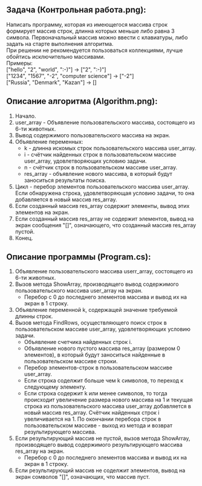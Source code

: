 ## Задача (Контрольная работа.png):
Написать программу, которая из имеющегося массива строк формирует массив строк, длинна которых меньше либо равна 3 символа.
Первоначальный массив можно ввести с клавиатуры, либо задать на старте выполнения алгоритма.<br>
При решении не рекомендуется пользоваться коллекциями, лучше обойтись исключительно массивами.<br>
Примеры:<br>
["hello", "2", "world", ":-)"] -> ["2", ":-)"]<br>
["1234", "1567", "-2", "computer science"] -> ["-2"]<br>
["Russia", "Denmark", "Kazan"] -> []<br>

## Описание алгоритма (Algorithm.png):
1. Начало.
2. user_array - Объявление пользовательского массива, состоящего из 6-ти животных.
3. Вывод содержимого пользовательского массива на экран.
4. Объявление переменных:
    * k - длинна искомых строк пользовательского массива user_array.
    * i - счётчик найденных строк в пользовательском массиве user_array, удовлетворяющих условию задачи.
    * n - счётчик строк в пользовательском массиве user_array.
    * res_array - объявление нового массива, в который будут заноситься результаты поиска.
5. Цикл - перебор элементов пользовательского массива user_array. Если обнаружена строка, удовлетворяющая условию задачи, то она добавляется в новый массив res_array.
6. Если созданный массив res_array содержит элементы, вывод этих элементов на экран.
7. Если созданный массив res_array не содержит элементов, вывод на экран сообщения "[]", означающего, что созданный массив res_array пустой.
8. Конец.

## Описание программы (Program.cs):
1. Объявление пользовательского массива userr_array, состоящего из 6-ти животных.
2. Вызов метода ShowArray, производящего вывод содержимого пользовательского массива user_array на экран.
    * Перебор с 0 до последнего элементов массива и вывод их на экран в 1 строку.
3. Объявление переменной k, содержащей значение требуемой длинны строк.
4. Вызов метода FindRows, осуществляющего поиск строк в пользовательском массиве user_array, удовлетворяющих условию задачи.
    * Объявление счетчика найденных строк i.
    * Объявление нового пустого массива res_array (размером 0 элементов), в который будут заноситься найденные в пользовательском массиве строки.
    * Перебор элементов-строк в пользовательском массиве user_array.
    * Если строка соделжит больше чем k символов, то переход к следующему элементу.
    * Если строка содержит k или менее символов, то тогда происходит увеличение размера нового массива на 1 и текущая строка из пользовательского массива user_array добавляется в новый массив res_array. Счётчик найденных строк i увеличивается на 1.
    По окончании перебора строк в пользовательском массиве - выход из метода и возврат результирующего массива.
5. Если результирующий массив не пустой, вызов метода ShowArray, производящего вывод содержимого результирующего массива res_array на экран.
    * Перебор с 0 до последнего элементов массива и вывод их на экран в 1 строку.
6. Если результирующий массив не соделжит элементов, вывод на экран сомволов "[]", означающих, что массив пуст.
